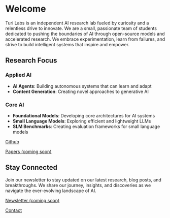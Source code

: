# Welcome

Turi Labs is an independent AI research lab fueled by curiosity and a relentless drive to innovate. We are a small, passionate team of students dedicated to pushing the boundaries of AI through open-source models and accelerated research. We embrace experimentation, learn from failures, and strive to build intelligent systems that inspire and empower.


## Research Focus

### Applied AI
- **AI Agents**: Building autonomous systems that can learn and adapt
- **Content Generation**: Creating novel approaches to generative AI

### Core AI
- **Foundational Models**: Developing core architectures for AI systems
- **Small Language Models**: Exploring efficient and lightweight LLMs
- **SLM Benchmarks**: Creating evaluation frameworks for small language models

[Github](https://github.com/Turi-Labs)

[Papers (coming soon)](#)


## Stay Connected
Join our newsletter to stay updated on our latest research, blog posts, and breakthroughs. We share our journey, insights, and discoveries as we navigate the ever-evolving landscape of AI.

[Newsletter (coming soon)](#)

[Contact](/about)
